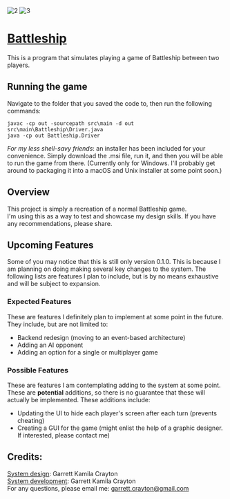 ![2]
![3]

# <u>Battleship</u>
This is a program that simulates playing a game of Battleship between two players.

## Running the game
Navigate to the folder that you saved the code to, then run the following commands:
```shell
javac -cp out -sourcepath src\main -d out src\main\Battleship\Driver.java
java -cp out Battleship.Driver
```
*For my less shell-savy friends*: an installer has been included for your convenience. Simply download the .msi file, 
run it, and then you will be able to run the game from there. (Currently only for Windows. I'll probably get around to 
packaging it into a macOS and Unix installer at some point soon.)


## Overview
This project is simply a recreation of a normal Battleship game. \
I'm using this as a way to test and showcase my design skills. If you have any recommendations, please share. 


## Upcoming Features
Some of you may notice that this is still only version 0.1.0. This is because I am planning on doing making several key 
changes to the system. The following lists are features I plan to include, but is by no means exhaustive and will be 
subject to expansion.


### Expected Features
These are features I definitely plan to implement at some point in the future. They include, but are not limited to:
* Backend redesign (moving to an event-based architecture)
* Adding an AI opponent
* Adding an option for a single or multiplayer game

### Possible Features
These are features I am contemplating adding to the system at some point. These are **potential** additions, so there is
no guarantee that these will actually be implemented. These additions include:
* Updating the UI to hide each player's screen after each turn (prevents cheating)
* Creating a GUI for the game (might enlist the help of a graphic designer. If interested, please contact me)


## Credits:
<u>System design</u>: Garrett Kamila Crayton \
<u>System development</u>: Garrett Kamila Crayton \
For any questions, please email me: [garrett.crayton@gmail.com][1]



[1]: mailto:garrett.crayton@gmail.com
[2]: https://img.shields.io/github/license/onekamila/Battleship
[3]: https://img.shields.io/github/v/release/onekamila/Battleship